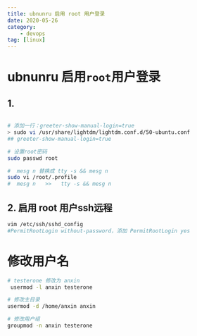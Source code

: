 ```yaml
---
title: ubnunru 启用 root 用户登录
date: 2020-05-26
category: 
    - devops
tag: [linux]
---
```



#  ubnunru 启用`root`用户登录

## 1.

``` bash

# 添加一行：greeter-show-manual-login=true
> sudo vi /usr/share/lightdm/lightdm.conf.d/50-ubuntu.conf
## greeter-show-manual-login=true  

# 设置root密码
sudo passwd root

#  mesg n 替换成 tty -s && mesg n
sudo vi /root/.profile
#  mesg n   >>   tty -s && mesg n 

```

## 2. 启用 root 用户ssh远程

``` bash
vim /etc/ssh/sshd_config
#PermitRootLogin without-password，添加 PermitRootLogin yes

```

# 修改用户名

``` bash
# testerone 修改为 anxin
 usermod -l anxin testerone

# 修改主目录
usermod -d /home/anxin anxin

# 修改用户组
groupmod -n anxin testerone

```